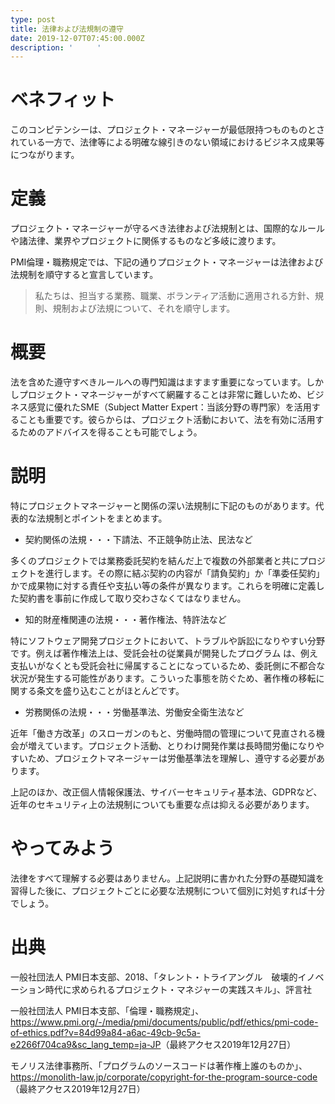 ```yaml
---
type: post
title: 法律および法規制の遵守
date: 2019-12-07T07:45:00.000Z
description: '  　　'
---
```

# ベネフィット

このコンピテンシーは、プロジェクト・マネージャーが最低限持つものものとされている一方で、法律等による明確な線引きのない領域におけるビジネス成果等につながります。

# 定義

プロジェクト・マネージャーが守るべき法律および法規制とは、国際的なルールや諸法律、業界やプロジェクトに関係するものなど多岐に渡ります。

PMI倫理・職務規定では、下記の通りプロジェクト・マネージャーは法律および法規制を順守すると宣言しています。

> 私たちは、担当する業務、職業、ボランティア活動に適用される方針、規則、規制および法規について、それを順守します。

# 概要

法を含めた遵守すべきルールへの専門知識はますます重要になっています。しかしプロジェクト・マネージャーがすべて網羅することは非常に難しいため、ビジネス感覚に優れたSME（Subject Matter Expert：当該分野の専門家）を活用することも重要です。彼らからは、プロジェクト活動において、法を有効に活用するためのアドバイスを得ることも可能でしょう。

# 説明

特にプロジェクトマネージャーと関係の深い法規制に下記のものがあります。代表的な法規制とポイントをまとめます。

* 契約関係の法規・・・下請法、不正競争防止法、民法など

多くのプロジェクトでは業務委託契約を結んだ上で複数の外部業者と共にプロジェクトを進行します。その際に結ぶ契約の内容が「請負契約」か「準委任契約」かで成果物に対する責任や支払い等の条件が異なります。これらを明確に定義した契約書を事前に作成して取り交わさなくてはなりません。

* 知的財産権関連の法規・・・著作権法、特許法など

特にソフトウェア開発プロジェクトにおいて、トラブルや訴訟になりやすい分野です。例えば著作権法上は、受託会社の従業員が開発したプログラム
は、例え支払いがなくとも受託会社に帰属することになっているため、委託側に不都合な状況が発生する可能性があります。こういった事態を防ぐため、著作権の移転に関する条文を盛り込むことがほとんどです。

* 労務関係の法規・・・労働基準法、労働安全衛生法など

近年「働き方改革」のスローガンのもと、労働時間の管理について見直される機会が増えています。プロジェクト活動、とりわけ開発作業は長時間労働になりやすいため、プロジェクトマネージャーは労働基準法を理解し、遵守する必要があります。

上記のほか、改正個人情報保護法、サイバーセキュリティ基本法、GDPRなど、近年のセキュリティ上の法規制についても重要な点は抑える必要があります。

# やってみよう

法律をすべて理解する必要はありません。上記説明に書かれた分野の基礎知識を習得した後に、プロジェクトごとに必要な法規制について個別に対処すれば十分でしょう。

# 出典

一般社団法人 PMI日本支部、2018、「タレント・トライアングル　破壊的イノベーション時代に求められるプロジェクト・マネジャーの実践スキル」、評言社

一般社団法人 PMI日本支部、「倫理・職務規定」、<https://www.pmi.org/-/media/pmi/documents/public/pdf/ethics/pmi-code-of-ethics.pdf?v=84d99a84-a6ac-49cb-9c5a-e2266f704ca9&sc_lang_temp=ja-JP>（最終アクセス2019年12月27日）

モノリス法律事務所、「プログラムのソースコードは著作権上誰のものか」、<https://monolith-law.jp/corporate/copyright-for-the-program-source-code>（最終アクセス2019年12月27日）
